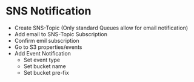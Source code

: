 
# SNS Notification
- Create SNS-Topic (Only standard Queues allow for email notification)
- Add email to SNS-Topic Subscription
- Confirm emil subscription
- Go to S3 properties/events
- Add Event Notification
    - Set event type
    - Set bucket name
    - Set bucket pre-fix